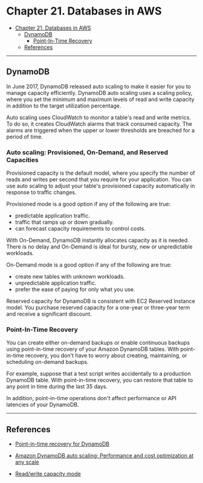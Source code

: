 # Chapter 21. Databases in AWS

<!-- TOC -->

- [Chapter 21. Databases in AWS](#chapter-21-databases-in-aws)
    - [DynamoDB](#dynamodb)
        - [Point-In-Time Recovery](#point-in-time-recovery)
    - [References](#references)

<!-- /TOC -->

---
## DynamoDB

In June 2017, DynamoDB released auto scaling to make it easier for you to manage capacity efficiently. DynamoDB auto scaling uses a scaling policy, where you set the minimum and maximum levels of read and write capacity in addition to the target utilization percentage.

Auto scaling uses CloudWatch to monitor a table's read and write metrics. To do so, it creates CloudWatch alarms that track consumed capacity. The alarms are triggered when the upper or lower thresholds are breached for a period of time.

### Auto scaling: Provisioned, On-Demand, and Reserved Capacities

Provisioned capacity is the default model, where you specify the number of reads and writes per second that you require for your application. You can use auto scaling to adjust your table's provisioned capacity automatically in response to traffic changes.

Provisioned mode is a good option if any of the following are true:

* predictable application traffic.
* traffic that ramps up or down gradually.
* can forecast capacity requirements to control costs.

With On-Demand, DynamoDB instantly allocates capacity as it is needed. There is no delay and On-Demand is ideal for bursty, new or unpredictable workloads.

On-Demand mode is a good option if any of the following are true:

* create new tables with unknown workloads.
* unpredictable application traffic.
* prefer the ease of paying for only what you use.

Reserved capacity for DynamoDB is consistent with EC2 Reserved Instance model. You purchase reserved capacity for a one-year or three-year term and receive a significant discount.

### Point-In-Time Recovery

You can create either on-demand backups or enable continuous backups using point-in-time recovery of your Amazon DynamoDB tables. With point-in-time recovery, you don't have to worry about creating, maintaining, or scheduling on-demand backups.

For example, suppose that a test script writes accidentally to a production DynamoDB table. With point-in-time recovery, you can restore that table to any point in time during the last 35 days.

In addition, point-in-time operations don't affect performance or API latencies of your DynamoDB.

---
## References

* [Point-in-time recovery for DynamoDB](https://docs.aws.amazon.com/amazondynamodb/latest/developerguide/PointInTimeRecovery.html)

* [Amazon DynamoDB auto scaling: Performance and cost optimization at any scale](https://aws.amazon.com/blogs/database/amazon-dynamodb-auto-scaling-performance-and-cost-optimization-at-any-scale/)

* [Read/write capacity mode](https://docs.aws.amazon.com/amazondynamodb/latest/developerguide/HowItWorks.ReadWriteCapacityMode.html)